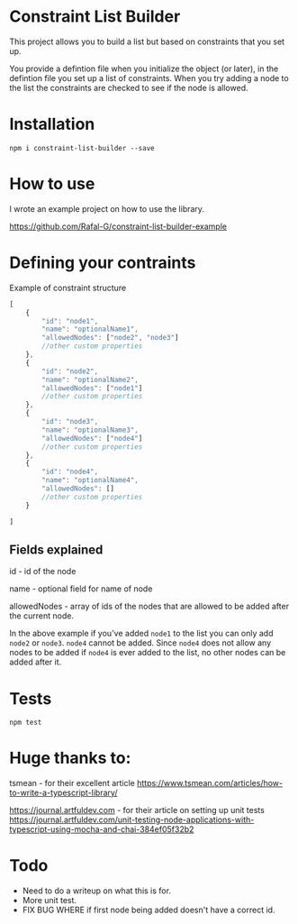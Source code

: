 # Constraint List Builder
This project allows you to build a list but based on constraints that you set up.

You provide a defintion file when you initialize the object (or later), in the defintion file you set up a list of constraints. When you try adding a node to the list the constraints are checked to see if the node is allowed.

# Installation
`npm i constraint-list-builder --save`

# How to use
I wrote an example project on how to use the library.

https://github.com/Rafal-G/constraint-list-builder-example


# Defining your contraints
Example of constraint structure
```javascript
[
    {
        "id": "node1",
        "name": "optionalName1",
        "allowedNodes": ["node2", "node3"]
        //other custom properties
    },
    {
        "id": "node2",
        "name": "optionalName2",
        "allowedNodes": ["node1"]
        //other custom properties
    },
    {
        "id": "node3",
        "name": "optionalName3",
        "allowedNodes": ["node4"]
        //other custom properties
    },
    {
        "id": "node4",
        "name": "optionalName4",
        "allowedNodes": []
        //other custom properties
    }

]
```
## Fields explained
id - id of the node

name - optional field for name of node

allowedNodes - array of ids of the nodes that are allowed to be added after the current node. 

In the above example if you've added `node1` to the list you can only add `node2` or `node3`. `node4` cannot be added. Since `node4` does not allow any nodes to be added if `node4` is ever added to the list, no other nodes can be added after it.

# Tests
`npm test`

# Huge thanks to:
tsmean - for their excellent article https://www.tsmean.com/articles/how-to-write-a-typescript-library/

https://journal.artfuldev.com - for their article on setting up unit tests https://journal.artfuldev.com/unit-testing-node-applications-with-typescript-using-mocha-and-chai-384ef05f32b2

# Todo
- Need to do a writeup on what this is for.
- More unit test.
- FIX BUG WHERE if first node being added doesn't have a correct id.